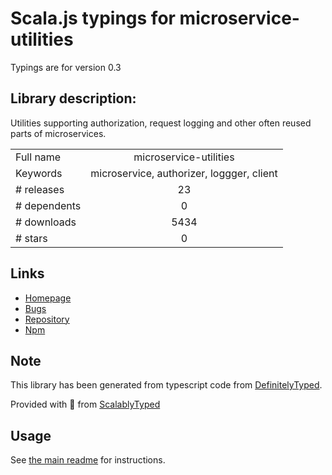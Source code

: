 
# Scala.js typings for microservice-utilities

Typings are for version 0.3

## Library description:
Utilities supporting authorization, request logging and other often reused parts of microservices.

|                    |                 |
| ------------------ | :-------------: |
| Full name          | microservice-utilities |
| Keywords           | microservice, authorizer, loggger, client |
| # releases         | 23 |
| # dependents       | 0 |
| # downloads        | 5434 |
| # stars            | 0 |

## Links
- [Homepage](https://github.com/Cimpress-MCP/microservice-utilities.js#readme)
- [Bugs](https://github.com/Cimpress-MCP/microservice-utilities.js/issues)
- [Repository](https://github.com/Cimpress-MCP/microservice-utilities.js)
- [Npm](https://www.npmjs.com/package/microservice-utilities)
    


## Note
This library has been generated from typescript code from [DefinitelyTyped](https://definitelytyped.org).

Provided with :purple_heart: from [ScalablyTyped](https://github.com/oyvindberg/ScalablyTyped)

## Usage
See [the main readme](../../readme.md) for instructions.


